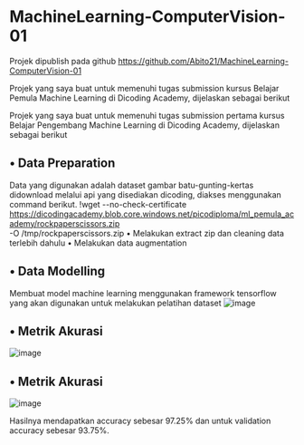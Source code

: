 # MachineLearning-ComputerVision-01
Projek dipublish pada github https://github.com/Abito21/MachineLearning-ComputerVision-01 

Projek yang saya buat untuk memenuhi tugas submission kursus Belajar Pemula Machine Learning di Dicoding Academy, dijelaskan sebagai berikut

Projek yang saya buat untuk memenuhi tugas submission pertama kursus Belajar Pengembang Machine Learning di Dicoding Academy, dijelaskan sebagai berikut

## •	Data Preparation

Data yang digunakan adalah dataset gambar batu-gunting-kertas didownload melalui api yang disediakan dicoding, diakses menggunakan command berikut.
!wget --no-check-certificate \
https://dicodingacademy.blob.core.windows.net/picodiploma/ml_pemula_academy/rockpaperscissors.zip \
  -O /tmp/rockpaperscissors.zip
•	Melakukan extract zip dan cleaning data terlebih dahulu
•	Melakukan data augmentation

## •	Data Modelling

Membuat model machine learning menggunakan framework tensorflow yang akan digunakan untuk melakukan pelatihan dataset
![image](https://user-images.githubusercontent.com/67644383/178147158-8ebe4c78-6fdf-4ee0-8822-80a88951471a.png)

## •	Metrik Akurasi
![image](https://user-images.githubusercontent.com/67644383/178147171-579b54d7-a09b-4e0d-b54e-0988b0426dfc.png)
 
## •	Metrik Akurasi
![image](https://user-images.githubusercontent.com/67644383/178147183-3a058125-a814-423d-8165-164325f60e80.png)

Hasilnya mendapatkan accuracy sebesar 97.25% dan untuk validation accuracy sebesar 93.75%.
